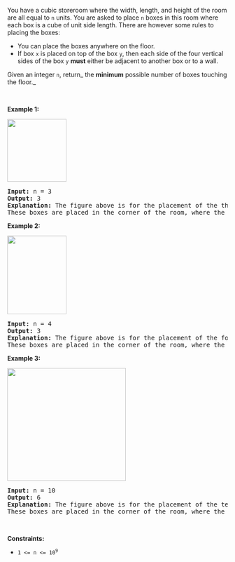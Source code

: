 You have a cubic storeroom where the width, length, and height of the room are all equal to `` n `` units. You are asked to place `` n `` boxes in this room where each box is a cube of unit side length. There are however some rules to placing the boxes:

*   You can place the boxes anywhere on the floor.
*   If box `` x `` is placed on top of the box `` y ``, then each side of the four vertical sides of the box `` y `` __must__ either be adjacent to another box or to a wall.

Given an integer `` n ``, return_ the __minimum__ possible number of boxes touching the floor._

&nbsp;

__Example 1:__

<img alt="" src="https://assets.leetcode.com/uploads/2021/01/04/3-boxes.png" style="width: 135px; height: 143px;"/>

<pre>
<strong>Input:</strong> n = 3
<strong>Output:</strong> 3
<strong>Explanation:</strong> The figure above is for the placement of the three boxes.
These boxes are placed in the corner of the room, where the corner is on the left side.
</pre>

__Example 2:__

<img alt="" src="https://assets.leetcode.com/uploads/2021/01/04/4-boxes.png" style="width: 135px; height: 179px;"/>

<pre>
<strong>Input:</strong> n = 4
<strong>Output:</strong> 3
<strong>Explanation:</strong> The figure above is for the placement of the four boxes.
These boxes are placed in the corner of the room, where the corner is on the left side.
</pre>

__Example 3:__

<img alt="" src="https://assets.leetcode.com/uploads/2021/01/04/10-boxes.png" style="width: 271px; height: 257px;"/>

<pre>
<strong>Input:</strong> n = 10
<strong>Output:</strong> 6
<strong>Explanation:</strong> The figure above is for the placement of the ten boxes.
These boxes are placed in the corner of the room, where the corner is on the back side.</pre>

&nbsp;

__Constraints:__

*   <code>1 &lt;= n &lt;= 10<sup>9</sup></code>
